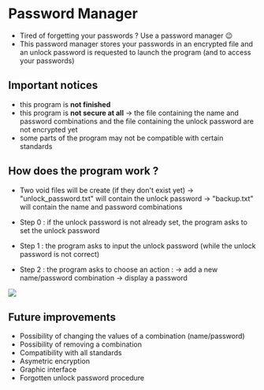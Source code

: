 # Password Manager

- Tired of forgetting your passwords ? Use a password manager :wink:  
- This password manager stores your passwords in an encrypted file and an unlock password is requested to launch the program (and to access your passwords) 

## Important notices

- this program is **not finished**
- this program is **not secure at all**
-> the file containing the name and password combinations and the file containing the unlock password are not encrypted yet 
- some parts of the program may not be compatible with certain standards

## How does the program work ?

- Two void files will be create (if they don't exist yet)
-> "unlock_password.txt" will contain the unlock password
-> "backup.txt" will contain the name and password combinations 

- Step 0 : if the unlock password is not already set, the program asks to set the unlock password
- Step 1 : the program asks to input the unlock password (while the unlock password is not correct)
- Step 2 : the program asks to choose an action : 
-> add a new name/password combination
-> display a password

![](https://github.com/Password-Manager/Ressources/code.gif)

## Future improvements

- Possibility of changing the values of a combination (name/password)
- Possibility of removing a combination
- Compatibility with all standards
- Asymetric encryption
- Graphic interface
- Forgotten unlock password procedure